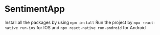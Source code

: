 # SentimentApp
Install all the packages by using `npm install`
Run the project by `npx react-native run-ios` for IOS and `npx react-native run-android` for Android

